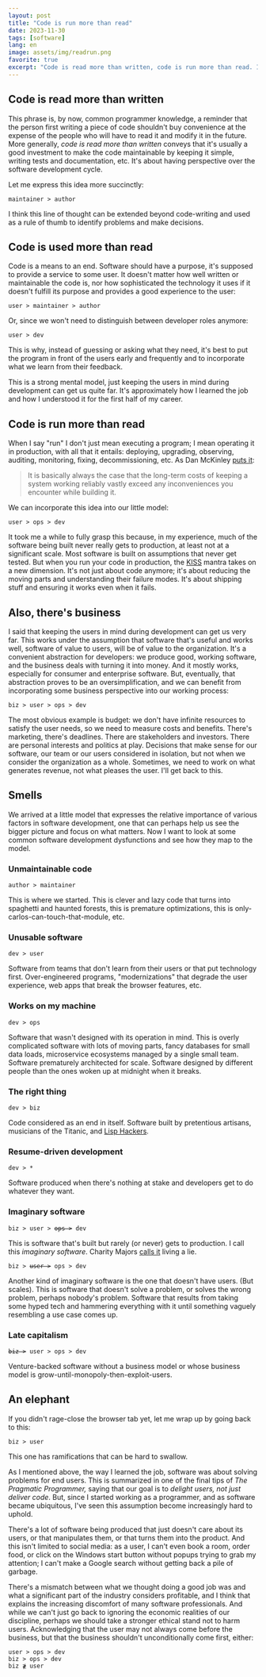 ```yaml
---
layout: post
title: "Code is run more than read"
date: 2023-11-30
tags: [software]
lang: en
image: assets/img/readrun.png
favorite: true
excerpt: "Code is read more than written, code is run more than read. I think this line of thought can be extended beyond code-writing, and used as a rule of thumb to identify problems and make decisions."
---
```



## Code is read more than written

This phrase is, by now, common programmer knowledge, a reminder that the person first writing a piece of code shouldn't buy convenience at the expense of the people who will have to read it and modify it in the future. More generally, *code is read more than written* conveys that it's usually a good investment to make the code maintainable by keeping it simple, writing tests and documentation, etc. It's about having perspective over the software development cycle.

Let me express this idea more succinctly:

<div class="org-center">
<p>
<code>maintainer &gt; author</code>
</p>
</div>

I think this line of thought can be extended beyond code-writing and used as a rule of thumb to identify problems and make decisions.


## Code is used more than read

Code is a means to an end. Software should have a purpose, it's supposed to provide a service to some user. It doesn't matter how well written or maintainable the code is, nor how sophisticated the technology it uses if it doesn't fulfill its purpose and provides a good experience to the user:

<div class="org-center">
<p>
<code>user &gt; maintainer &gt; author</code>
</p>
</div>

Or, since we won't need to distinguish between developer roles anymore:

<div class="org-center">
<p>
<code>user &gt; dev</code>
</p>
</div>

This is why, instead of guessing or asking what they need, it's best to put the program in front of the users early and frequently and to incorporate what we learn from their feedback.

This is a strong mental model, just keeping the users in mind during development can get us quite far. It's approximately how I learned the job and how I understood it for the first half of my career.


## Code is run more than read

When I say "run" I don't just mean executing a program; I mean operating it in production, with all that it entails: deploying, upgrading, observing, auditing, monitoring, fixing, decommissioning, etc. As Dan McKinley [puts it](https://mcfunley.com/choose-boring-technology):

> It is basically always the case that the long-term costs of keeping a system working reliably vastly exceed any inconveniences you encounter while building it.

We can incorporate this idea into our little model:

<div class="org-center">
<p>
<code>user &gt; ops &gt; dev</code>
</p>
</div>

It took me a while to fully grasp this because, in my experience, much of the software being built never really gets to production, at least not at a significant scale. Most software is built on assumptions that never get tested. But when you run your code in production, the [KISS](https://en.wikipedia.org/wiki/KISS_principle) mantra takes on a new dimension. It's not just about code anymore; it's about reducing the moving parts and understanding their failure modes. It's about shipping stuff and ensuring it works even when it fails.


## Also, there's business

I said that keeping the users in mind during development can get us very far. This works under the assumption that software that's useful and works well, software of value to users, will be of value to the organization. It's a convenient abstraction for developers: we produce good, working software, and the business deals with turning it into money. And it mostly works, especially for consumer and enterprise software. But, eventually, that abstraction proves to be an oversimplification, and we can benefit from incorporating some business perspective into our working process:

<div class="org-center">
<p>
<code>biz &gt; user &gt; ops &gt; dev</code>
</p>
</div>

The most obvious example is budget: we don't have infinite resources to satisfy the user needs, so we need to measure costs and benefits. There's marketing, there's deadlines. There are stakeholders and investors. There are personal interests and politics at play. Decisions that make sense for our software, our team or our users considered in isolation, but not when we consider the organization as a whole. Sometimes, we need to work on what generates revenue, not what pleases the user. I'll get back to this.


## Smells

We arrived at a little model that expresses the relative importance of various factors in software development, one that can perhaps help us see the bigger picture and focus on what matters. Now I want to look at some common software development dysfunctions and see how they map to the model.


### Unmaintainable code

<div class="org-center">
<p>
<code>author &gt; maintainer</code>
</p>
</div>

This is where we started. This is clever and lazy code that turns into spaghetti and haunted forests, this is premature optimizations, this is only-carlos-can-touch-that-module, etc.


### Unusable software

<div class="org-center">
<p>
<code>dev &gt; user</code>
</p>
</div>

Software from teams that don't learn from their users or that put technology first. Over-engineered programs, "modernizations" that degrade the user experience, web apps that break the browser features, etc.


### Works on my machine

<div class="org-center">
<p>
<code>dev &gt; ops</code>
</p>
</div>

Software that wasn't designed with its operation in mind. This is overly complicated software with lots of moving parts, fancy databases for small data loads, microservice ecosystems managed by a single small team. Software prematurely architected for scale. Software designed by different people than the ones woken up at midnight when it breaks.


### The right thing

<div class="org-center">
<p>
<code>dev &gt; biz</code>
</p>
</div>

Code considered as an end in itself. Software built by pretentious artisans, musicians of the Titanic, and [Lisp Hackers](https://www.dreamsongs.com/RiseOfWorseIsBetter.html).


### Resume-driven development

<div class="org-center">
<p>
<code>dev &gt; *</code>
</p>
</div>

Software produced when there's nothing at stake and developers get to do whatever they want.


### Imaginary software

<div class="org-center"><p><code>biz > user > <del>ops ></del> dev</code></p></div>

This is software that's built but rarely (or never) gets to production. I call this *imaginary software*. Charity Majors [calls it](https://twitter.com/mipsytipsy/status/1308641574448803840?lang=es) living a lie.

<div class="org-center"><p><code>biz > <del>user ></del> ops > dev</code></p></div>

Another kind of imaginary software is the one that doesn't have users. (But scales). This is software that doesn't solve a problem, or solves the wrong problem, perhaps nobody's problem. Software that results from taking some hyped tech and hammering everything with it until something vaguely resembling a use case comes up.


### Late capitalism

<div class="org-center"><p><code><del>biz ></del> user > ops > dev</code></p></div>

Venture-backed software without a business model or whose business model is grow-until-monopoly-then-exploit-users.


## An elephant

If you didn't rage-close the browser tab yet, let me wrap up by going back to this:

<div class="org-center">
<p>
<code>biz &gt; user</code>
</p>
</div>

This one has ramifications that can be hard to swallow.

As I mentioned above, the way I learned the job, software was about solving problems for end users. This is summarized in one of the final tips of *The Pragmatic Programmer,* saying that our goal is to *delight users, not just deliver code*. But, since I started working as a programmer, and as software became ubiquitous, I've seen this assumption become increasingly hard to uphold.

There's a lot of software being produced that just doesn't care about its users, or that manipulates them, or that turns them into the product. And this isn't limited to social media: as a user, I can't even book a room, order food, or click on the Windows start button without popups trying to grab my attention; I can't make a Google search without getting back a pile of garbage.

There's a mismatch between what we thought doing a good job was and what a significant part of the industry considers profitable, and I think that explains the increasing discomfort of many software professionals. And while we can't just go back to ignoring the economic realities of our discipline, perhaps we should take a stronger ethical stand not to harm users. Acknowledging that the user may not always come before the business, but that the business shouldn't unconditionally come first, either:

<div class="org-center">
<p>
<code>user &gt; ops &gt; dev</code><br />
<code>biz &gt; ops &gt; dev</code><br />
<code>biz ≹ user</code>
</p>
</div>